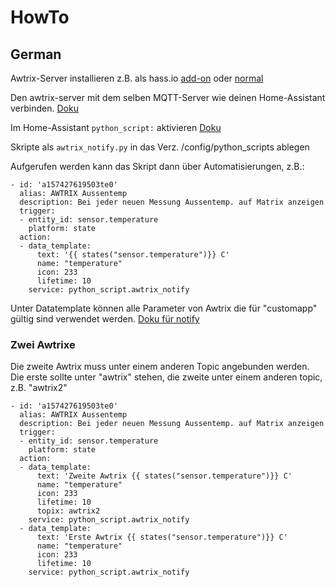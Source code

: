 # HowTo
## German

Awtrix-Server installieren z.B. als hass.io [add-on](https://github.com/lubeda/repository) oder [normal](https://awtrix.github.io/AWTRIX2.0-Docs_Beta/#/de-de/host)

Den awtrix-server mit dem selben MQTT-Server wie deinen Home-Assistant verbinden. [Doku](https://awtrix.github.io/AWTRIX2.0-Docs_Beta/#/de-de/settings?id=mqtt)

Im Home-Assistant `python_script:` aktivieren [Doku](https://www.home-assistant.io/integrations/python_script/)

Skripte als `awtrix_notify.py` in das Verz. /config/python_scripts ablegen

Aufgerufen werden kann das Skript dann über Automatisierungen, z.B.:

```
- id: 'a157427619503te0'
  alias: AWTRIX Aussentemp
  description: Bei jeder neuen Messung Aussentemp. auf Matrix anzeigen
  trigger:
  - entity_id: sensor.temperature
    platform: state
  action:
  - data_template:
      text: '{{ states("sensor.temperature")}} C'
      name: "temperature"
      icon: 233
      lifetime: 10
    service: python_script.awtrix_notify
```

Unter Datatemplate können alle Parameter von Awtrix die für "customapp" gültig sind verwendet werden. [Doku für notify](https://awtrix.github.io/AWTRIX2.0-Docs_Beta/#/de-de/api?id=benachrichtigungen)

### Zwei Awtrixe
Die zweite Awtrix muss unter einem anderen Topic angebunden werden. Die erste sollte unter "awtrix" stehen, die zweite unter einem anderen topic, z.B. "awtrix2"

```
- id: 'a157427619503te0'
  alias: AWTRIX Aussentemp
  description: Bei jeder neuen Messung Aussentemp. auf Matrix anzeigen
  trigger:
  - entity_id: sensor.temperature
    platform: state
  action:
  - data_template:
      text: 'Zweite Awtrix {{ states("sensor.temperature")}} C'
      name: "temperature"
      icon: 233
      lifetime: 10
      topix: awtrix2
    service: python_script.awtrix_notify
  - data_template:
      text: 'Erste Awtrix {{ states("sensor.temperature")}} C'
      name: "temperature"
      icon: 233
      lifetime: 10
    service: python_script.awtrix_notify
```
